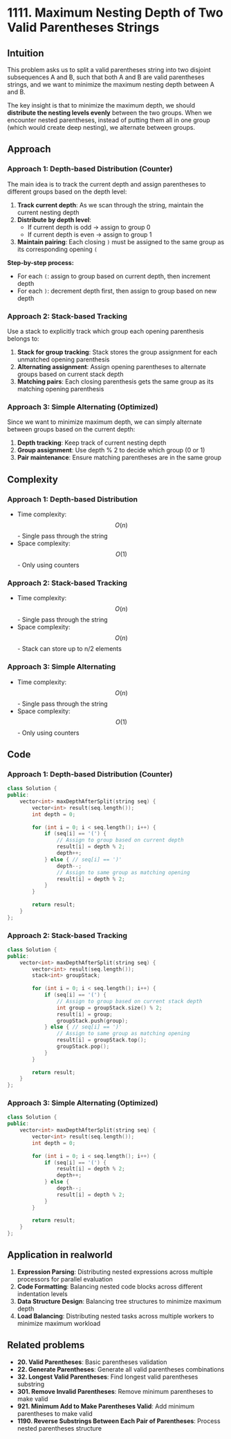 # 1111. Maximum Nesting Depth of Two Valid Parentheses Strings

## Intuition
This problem asks us to split a valid parentheses string into two disjoint subsequences A and B, such that both A and B are valid parentheses strings, and we want to minimize the maximum nesting depth between A and B.

The key insight is that to minimize the maximum depth, we should **distribute the nesting levels evenly** between the two groups. When we encounter nested parentheses, instead of putting them all in one group (which would create deep nesting), we alternate between groups.

## Approach

### Approach 1: Depth-based Distribution (Counter)
The main idea is to track the current depth and assign parentheses to different groups based on the depth level:

1. **Track current depth**: As we scan through the string, maintain the current nesting depth
2. **Distribute by depth level**: 
   - If current depth is odd → assign to group 0
   - If current depth is even → assign to group 1
3. **Maintain pairing**: Each closing `)` must be assigned to the same group as its corresponding opening `(`

**Step-by-step process:**
- For each `(`: assign to group based on current depth, then increment depth
- For each `)`: decrement depth first, then assign to group based on new depth

### Approach 2: Stack-based Tracking
Use a stack to explicitly track which group each opening parenthesis belongs to:

1. **Stack for group tracking**: Stack stores the group assignment for each unmatched opening parenthesis
2. **Alternating assignment**: Assign opening parentheses to alternate groups based on current stack depth
3. **Matching pairs**: Each closing parenthesis gets the same group as its matching opening parenthesis

### Approach 3: Simple Alternating (Optimized)
Since we want to minimize maximum depth, we can simply alternate between groups based on the current depth:

1. **Depth tracking**: Keep track of current nesting depth
2. **Group assignment**: Use depth % 2 to decide which group (0 or 1)
3. **Pair maintenance**: Ensure matching parentheses are in the same group

## Complexity

### Approach 1: Depth-based Distribution
- Time complexity: $$O(n)$$ - Single pass through the string
- Space complexity: $$O(1)$$ - Only using counters

### Approach 2: Stack-based Tracking
- Time complexity: $$O(n)$$ - Single pass through the string
- Space complexity: $$O(n)$$ - Stack can store up to n/2 elements

### Approach 3: Simple Alternating
- Time complexity: $$O(n)$$ - Single pass through the string
- Space complexity: $$O(1)$$ - Only using counters

## Code

### Approach 1: Depth-based Distribution (Counter)
```cpp
class Solution {
public:
    vector<int> maxDepthAfterSplit(string seq) {
        vector<int> result(seq.length());
        int depth = 0;
        
        for (int i = 0; i < seq.length(); i++) {
            if (seq[i] == '(') {
                // Assign to group based on current depth
                result[i] = depth % 2;
                depth++;
            } else { // seq[i] == ')'
                depth--;
                // Assign to same group as matching opening
                result[i] = depth % 2;
            }
        }
        
        return result;
    }
};
```

### Approach 2: Stack-based Tracking
```cpp
class Solution {
public:
    vector<int> maxDepthAfterSplit(string seq) {
        vector<int> result(seq.length());
        stack<int> groupStack;
        
        for (int i = 0; i < seq.length(); i++) {
            if (seq[i] == '(') {
                // Assign to group based on current stack depth
                int group = groupStack.size() % 2;
                result[i] = group;
                groupStack.push(group);
            } else { // seq[i] == ')'
                // Assign to same group as matching opening
                result[i] = groupStack.top();
                groupStack.pop();
            }
        }
        
        return result;
    }
};
```

### Approach 3: Simple Alternating (Optimized)
```cpp
class Solution {
public:
    vector<int> maxDepthAfterSplit(string seq) {
        vector<int> result(seq.length());
        int depth = 0;
        
        for (int i = 0; i < seq.length(); i++) {
            if (seq[i] == '(') {
                result[i] = depth % 2;
                depth++;
            } else {
                depth--;
                result[i] = depth % 2;
            }
        }
        
        return result;
    }
};
```

## Application in realworld

1. **Expression Parsing**: Distributing nested expressions across multiple processors for parallel evaluation
2. **Code Formatting**: Balancing nested code blocks across different indentation levels
3. **Data Structure Design**: Balancing tree structures to minimize maximum depth
4. **Load Balancing**: Distributing nested tasks across multiple workers to minimize maximum workload

## Related problems

- **20. Valid Parentheses**: Basic parentheses validation
- **22. Generate Parentheses**: Generate all valid parentheses combinations
- **32. Longest Valid Parentheses**: Find longest valid parentheses substring
- **301. Remove Invalid Parentheses**: Remove minimum parentheses to make valid
- **921. Minimum Add to Make Parentheses Valid**: Add minimum parentheses to make valid
- **1190. Reverse Substrings Between Each Pair of Parentheses**: Process nested parentheses structure
